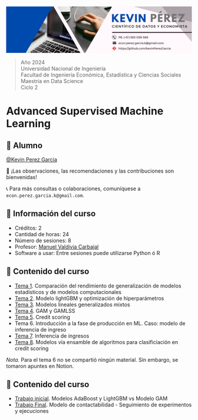 ![logo](https://github.com/kevinPerezGarcia/kevinPerezGarcia/blob/main/logo.png)

> Año 2024 <br>
Universidad Nacional de Ingeniería <br>
Facultad de Ingeniería Económica, Estadística y Ciencias Sociales <br>
Maestría en Data Science <br>
Ciclo 2

# Advanced Supervised Machine Learning

## 👥 Alumno

[@Kevin Perez Garcia](https://www.linkedin.com/in/kevinperezgarcia)

🤝 ¡Las observaciones, las recomendaciones y las contribuciones son bienvenidas!

📞 Para más consultas o colaboraciones, comuníquese a `econ.perez.garcia.k@gmail.com`.

## 📌 Información del curso

* Créditos: 2
* Cantidad de horas: 24
* Número de sesiones: 8
* Profesor: [Manuel Valdivia Carbajal](https://www.linkedin.com/in/manuel-valdivia-73534760/)
* Software a usar: Entre sesiones puede utilizarse Python ó R

## 📌 Contenido del curso

* [Tema 1](/tema1/). Comparación del rendimiento de generalización de modelos estadísticos y de modelos computacionales
* [Tema 2](/tema2/). Modelo lightGBM y optimización de hiperparámetros
* [Tema 3](/tema3/). Modelos lineales generalizados mixtos
* [Tema 4](/tema4/). GAM y GAMLSS
* [Tema 5](/tema5/). Credit scoring
* Tema 6. Introducción a la fase de producción en ML. Caso: modelo de inferencia de ingreso
* [Tema 7](/tema7/). Inferencia de ingresos
* [Tema 8](/tema8/). Modelos vía ensamble de algoritmos para clasificiación en credit scoring

*Nota.* Para el tema 6 no se compartió ningún material. Sin embargo, se tomaron apuntes en Notion.

## 📌 Contenido del curso

* [Trabajo inicial](/trabajoInicial/). Modelos AdaBoost y LightGBM vs Modelo GAM
* [Trabajo Final](/trabajoFinal/). Modelo de contactabilidad - Seguimiento de experimentos y ejecuciones